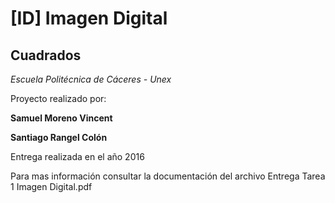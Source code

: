# [ID]  Imagen Digital

## Cuadrados

*Escuela Politécnica de Cáceres - Unex*

Proyecto realizado por:

**Samuel Moreno Vincent**

**Santiago Rangel Colón**

Entrega realizada en el año 2016

Para mas información consultar la documentación del archivo Entrega Tarea 1 Imagen Digital.pdf
